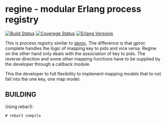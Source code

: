 regine - modular Erlang process registry
========================================
[![Build Status][gh badge]][gh]
[![Coverage Status][coveralls badge]][coveralls]
[![Erlang Versions][erlang version badge]][gh]

This is process registry similar to [gproc][1]. The difference is that gproc complete handles the
logic of mapping key to pids and vice versa. Regine on the other hand only deals with the
association of key to pids. The reverse direction and some other mapping functions have to
be supplied by the developer through a callback module.

This the developer to full flexibility to implement mapping models that to not fall into the
one key, one map model.

BUILDING
--------

Using rebar3:

    # rebar3 compile


[1]: https://github.com/uwiger/gproc

<!-- Badges -->
[gh]: https://github.com/travelping/regine/actions/workflows/main.yml
[gh badge]: https://img.shields.io/github/workflow/status/travelping/regine/CI?style=flat-square
[coveralls]: https://coveralls.io/github/travelping/regine
[coveralls badge]: https://img.shields.io/coveralls/travelping/regine/master.svg?style=flat-square
[erlang version badge]: https://img.shields.io/badge/erlang-19.1%20to%2023.2-blue.svg?style=flat-square

